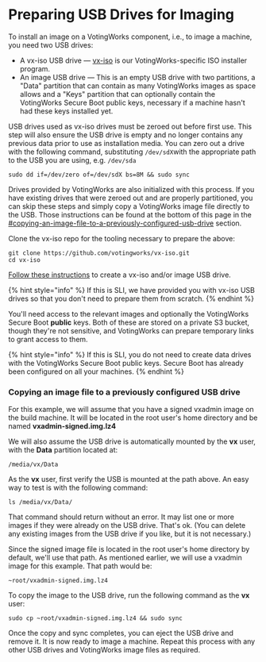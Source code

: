 # Preparing USB Drives for Imaging

To install an image on a VotingWorks component, i.e., to image a machine, you need two USB drives:

* A vx-iso USB drive — [vx-iso](https://github.com/votingworks/vx-iso) is our VotingWorks-specific ISO installer program.
* An image USB drive — This is an empty USB drive with two partitions, a "Data" partition that can contain as many VotingWorks images as space allows and a "Keys" partition that can optionally contain the VotingWorks Secure Boot public keys, necessary if a machine hasn't had these keys installed yet.

USB drives used as vx-iso drives must be zeroed out before first use. This step will also ensure the USB drive is empty and no longer contains any previous data prior to use as installation media. You can zero out a drive with the following command, substituting `/dev/sdX`with the appropriate path to the USB you are using, e.g. `/dev/sda`&#x20;

```
sudo dd if=/dev/zero of=/dev/sdX bs=8M && sudo sync
```

Drives provided by VotingWorks are also initialized with this process. If you have existing drives that were zeroed out and are properly partitioned, you can skip these steps and simply copy a VotingWorks image file directly to the USB. Those instructions can be found at the bottom of this page in the [#copying-an-image-file-to-a-previously-configured-usb-drive](preparing-usb-drives-for-imaging.md#copying-an-image-file-to-a-previously-configured-usb-drive "mention") section.

Clone the vx-iso repo for the tooling necessary to prepare the above:

```
git clone https://github.com/votingworks/vx-iso.git
cd vx-iso
```

[Follow these instructions](https://github.com/votingworks/docs-vxsuite-v4/blob/main/software-docs/README-vx-iso.md) to create a vx-iso and/or image USB drive.

{% hint style="info" %}
If this is SLI, we have provided you with vx-iso USB drives so that you don't need to prepare them from scratch.
{% endhint %}

You'll need access to the relevant images and optionally the VotingWorks Secure Boot **public** keys. Both of these are stored on a private S3 bucket, though they're not sensitive, and VotingWorks can prepare temporary links to grant access to them.

{% hint style="info" %}
If this is SLI, you do not need to create data drives with the VotingWorks Secure Boot public keys. Secure Boot has already been configured on all your machines.
{% endhint %}

### Copying an image file to a previously configured USB drive

For this example, we will assume that you have a signed vxadmin image on the build machine. It will be located in the root user's home directory and be named **vxadmin-signed.img.lz4**

We will also assume the USB drive is automatically mounted by the **vx** user, with the **Data** partition located at:&#x20;

```
/media/vx/Data
```

As the **vx** user, first verify the USB is mounted at the path above. An easy way to test is with the following command:

```
ls /media/vx/Data/
```

That command should return without an error. It may list one or more images if they were already on the USB drive. That's ok. (You can delete any existing images from the USB drive if you like, but it is not necessary.)

Since the signed image file is located in the root user's home directory by default, we'll use that path. As mentioned earlier, we will use a vxadmin image for this example. That path would be:

```
~root/vxadmin-signed.img.lz4
```

To copy the image to the USB drive, run the following command as the **vx** user:

```
sudo cp ~root/vxadmin-signed.img.lz4 && sudo sync
```

Once the copy and sync completes, you can eject the USB drive and remove it. It is now ready to image a machine. Repeat this process with any other USB drives and VotingWorks image files as required.&#x20;



